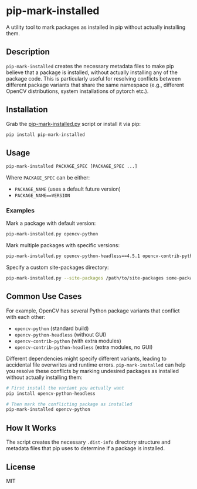 # pip-mark-installed

A utility tool to mark packages as installed in pip without actually installing them.

## Description

`pip-mark-installed` creates the necessary metadata files to make pip believe that a package is installed, without actually installing any of the package code. This is particularly useful for resolving conflicts between different package variants that share the same namespace (e.g., different OpenCV distributions, system installations of pytorch etc.).

## Installation

Grab the [pip-mark-installed.py](https://raw.githubusercontent.com/sitic/pip-mark-installed/main/pip-mark-installed.py) script or install it via pip:

```bash
pip install pip-mark-installed
```

## Usage

```bash
pip-mark-installed PACKAGE_SPEC [PACKAGE_SPEC ...]
```

Where `PACKAGE_SPEC` can be either:
- `PACKAGE_NAME` (uses a default future version)
- `PACKAGE_NAME==VERSION`

### Examples

Mark a package with default version:
```bash
pip-mark-installed.py opencv-python
```

Mark multiple packages with specific versions:
```bash
pip-mark-installed.py opencv-python-headless==4.5.1 opencv-contrib-python==4.5.1
```

Specify a custom site-packages directory:
```bash
pip-mark-installed.py --site-packages /path/to/site-packages some-package
```

## Common Use Cases

For example, OpenCV has several Python package variants that conflict with each other:
- `opencv-python` (standard build)
- `opencv-python-headless` (without GUI)
- `opencv-contrib-python` (with extra modules)
- `opencv-contrib-python-headless` (extra modules, no GUI)

Different dependencies might specify different variants, leading to accidental file overwrites and runtime errors. `pip-mark-installed` can help you resolve these conflicts by marking undesired packages as installed without actually installing them:

```bash
# First install the variant you actually want
pip install opencv-python-headless

# Then mark the conflicting package as installed
pip-mark-installed opencv-python
```

## How It Works

The script creates the necessary `.dist-info` directory structure and metadata files that pip uses to determine if a package is installed.

## License

MIT
